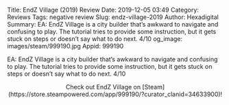 Title: EndZ Village (2019) Review
Date: 2019-12-05 03:49
Category: Reviews
Tags: negative review
Slug: endz-village-2019
Author: Hexadigital
Summary: EA: EndZ Village is a city builder that’s awkward to navigate and confusing to play. The tutorial tries to provide some instruction, but it gets stuck on steps or doesn’t say what to do next. 4/10
og_image: images/steam/999190.jpg
Appid: 999190

EA: EndZ Village is a city builder that’s awkward to navigate and confusing to play. The tutorial tries to provide some instruction, but it gets stuck on steps or doesn’t say what to do next. 4/10

<center>Check out EndZ Village on [Steam](https://store.steampowered.com/app/999190/?curator_clanid=34633900)!</center>
